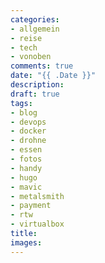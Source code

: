 ```yaml
---
categories:
- allgemein
- reise
- tech
- vonoben
comments: true
date: "{{ .Date }}"
description: 
draft: true
tags:
- blog
- devops
- docker
- drohne
- essen
- fotos
- handy
- hugo
- mavic
- metalsmith
- payment
- rtw
- virtualbox
title: 
images:
---
```


